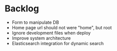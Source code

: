 # Backlog

+ Form to manipulate DB
+ Home page url should not were "home", but root 
+ Ignore development files when deploy 
+ Improve system architecture
+ Elasticsearch integration for dynamic search